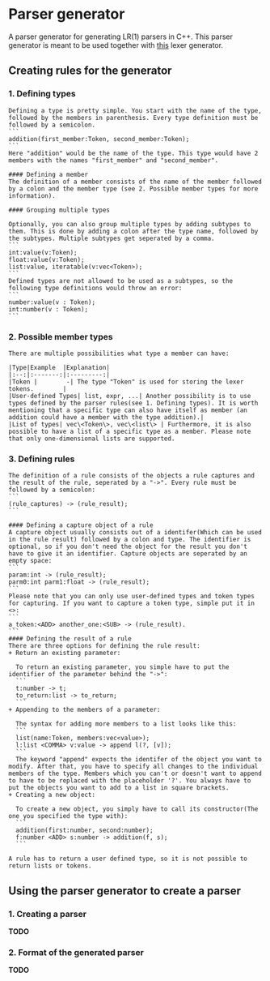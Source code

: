 # Parser generator
A parser generator for generating LR(1) parsers in C++. This parser generator is meant to be used together with [this](https://github.com/Creepsy/lexer_generator) lexer generator.

## Creating rules for the generator
### 1.  Defining types
    Defining a type is pretty simple. You start with the name of the type, followed by the members in parenthesis. Every type definition must be followed by a semicolon.
    ```
    addition(first_member:Token, second_member:Token);
    ```
    Here "addition" would be the name of the type. This type would have 2 members with the names "first_member" and "second_member".

    #### Defining a member
    The definition of a member consists of the name of the member followed by a colon and the member type (see 2. Possible member types for more information).

    #### Grouping multiple types
    
    Optionally, you can also group multiple types by adding subtypes to them. This is done by adding a colon after the type name, followed by the subtypes. Multiple subtypes get seperated by a comma. 
    ```
    int:value(v:Token);
    float:value(v:Token);
    list:value, iteratable(v:vec<Token>);
    ```
    Defined types are not allowed to be used as a subtypes, so the following type definitions would throw an error:
    ```
    number:value(v : Token);
    int:number(v : Token);
    ```

### 2.  Possible member types
    There are multiple possibilities what type a member can have:

    |Type|Example  |Explanation|
    |:--:|:-------:|:---------:|
    |Token |        -| The type "Token" is used for storing the lexer tokens.        |
    |User-defined Types| list, expr, ...| Another possibility is to use types defined by the parser rules(see 1. Defining types). It is worth mentioning that a specific type can also have itself as member (an addition could have a member with the type addition).|
    |List of types| vec\<Token\>, vec\<list\> | Furthermore, it is also possible to have a list of a specific type as a member. Please note that only one-dimensional lists are supported.

### 3.  Defining rules
    The definition of a rule consists of the objects a rule captures and the result of the rule, seperated by a "->". Every rule must be followed by a semicolon:
    ```
    (rule_captures) -> (rule_result);
    ```

    #### Defining a capture object of a rule
    A capture object usually consists out of a identifer(Which can be used in the rule result) followed by a colon and type. The identifier is optional, so if you don't need the object for the result you don't have to give it an identifier. Capture objects are seperated by an empty space:
    ```
    param:int -> (rule_result);
    parm0:int parm1:float -> (rule_result);
    ```
    Please note that you can only use user-defined types and token types for capturing. If you want to capture a token type, simple put it in <>:
    ```
    a_token:<ADD> another_one:<SUB> -> (rule_result).
    ```
    #### Defining the result of a rule
    There are three options for defining the rule result:
    + Return an existing parameter: 
     
      To return an existing parameter, you simple have to put the identifier of the parameter behind the "->":
      ```
      t:number -> t;
      to_return:list -> to_return;
      ```
    + Appending to the members of a parameter:
  
      The syntax for adding more members to a list looks like this:
      ```
      list(name:Token, members:vec<value>);
      l:list <COMMA> v:value -> append l(?, [v]);
      ```
      The keyword "append" expects the identifer of the object you want to modify. After that, you have to specify all changes to the individual members of the type. Members which you can't or doesn't want to append to have to be replaced with the placeholder '?'. You always have to put the objects you want to add to a list in square brackets. 
    + Creating a new object:
  
      To create a new object, you simply have to call its constructor(The one you specified the type with):
      ```
      addition(first:number, second:number);
      f:number <ADD> s:number -> addition(f, s);
      ```
  
    A rule has to return a user defined type, so it is not possible to return lists or tokens.

## Using the parser generator to create a parser
### 1. Creating a parser
   **TODO**
### 2. Format of the generated parser
   **TODO**